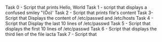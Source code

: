 Task 0 - Script that prints Hello, World
Task 1 - script that displays a confused smiley "(Ôo)'
Task 2 - Script that prints file's content
Task 3- Script that Displays the content of /etc/passwd and /etc/hosts
Task 4 - Script that Display the last 10 lines of /etc/passwd
Task 5 - Script that displays the first 10 lines of /etc/passwd
Task 6 - Script that displays the third lien of the file iacta
Task 7 - Script that 